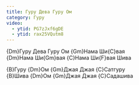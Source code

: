 ```yaml
---
title: Гуру Дева Гуру Ом
category: Гуру
video:
  - ytid: PG7zJxf6gDE
  - ytid: rax25VQutm8
---
```

{Dm}Гуру Дева Гуру Ом {Gm}Нама Ши{C}вая  
{Dm}Нама Ши{Gm}вая {C}Нама Ши{F}вая Шива

{B}Гуру {Dm}Ом {Gm}Джая Джая {C}Сатгуру  
{B}Шива {Dm}Ом {Gm}Джая Джая {C}Садашива  
